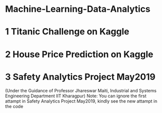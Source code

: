 # Machine-Learning-Data-Analytics
# 1 Titanic Challenge on Kaggle
# 2 House Price Prediction on Kaggle
# 3 Safety Analytics Project May2019
  (Under the Guidance of Professor Jhareswar Maiti, Industrial and Systems Engineering Department IIT Kharagpur)
   Note:  You can ignore the first attampt in Safety Analytics Project May2019, kindly see the new attampt in the code

